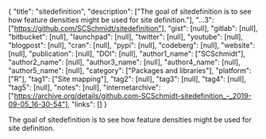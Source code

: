 {
  "title": "sitedefinition",
  "description": ["The goal of sitedefinition is to see how feature densities might be used for site definition."],
  "...3": ["https://github.com/SCSchmidt/sitedefinition"],
  "gist": [null],
  "gitlab": [null],
  "bitbucket": [null],
  "launchpad": [null],
  "twitter": [null],
  "youtube": [null],
  "blogpost": [null],
  "cran": [null],
  "pypi": [null],
  "codeberg": [null],
  "website": [null],
  "publication": [null],
  "DOI": [null],
  "author1_name": ["SCSchmidt"],
  "author2_name": [null],
  "author3_name": [null],
  "author4_name": [null],
  "author5_name": [null],
  "category": ["Packages and libraries"],
  "platform": ["R"],
  "tag1": ["Site mapping"],
  "tag2": [null],
  "tag3": [null],
  "tag4": [null],
  "tag5": [null],
  "notes": [null],
  "internetarchive": ["https://archive.org/details/github.com-SCSchmidt-sitedefinition_-_2019-09-05_16-30-54"],
  "links": []
}

<!-- Generated by csv2md.R – do not edit by hand -->

The goal of sitedefinition is to see how feature densities might be used for site definition.